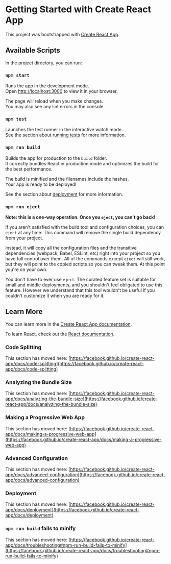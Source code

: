 # Getting Started with Create React App

This project was bootstrapped with [Create React App](https://github.com/facebook/create-react-app).

## Available Scripts

In the project directory, you can run:

### `npm start`

Runs the app in the development mode.\
Open [http://localhost:3000](http://localhost:3000) to view it in your browser.

The page will reload when you make changes.\
You may also see any lint errors in the console.

### `npm test`

Launches the test runner in the interactive watch mode.\
See the section about [running tests](https://facebook.github.io/create-react-app/docs/running-tests) for more information.

### `npm run build`

Builds the app for production to the `build` folder.\
It correctly bundles React in production mode and optimizes the build for the best performance.

The build is minified and the filenames include the hashes.\
Your app is ready to be deployed!

See the section about [deployment](https://facebook.github.io/create-react-app/docs/deployment) for more information.

### `npm run eject`

**Note: this is a one-way operation. Once you `eject`, you can't go back!**

If you aren't satisfied with the build tool and configuration choices, you can `eject` at any time. This command will remove the single build dependency from your project.

Instead, it will copy all the configuration files and the transitive dependencies (webpack, Babel, ESLint, etc) right into your project so you have full control over them. All of the commands except `eject` will still work, but they will point to the copied scripts so you can tweak them. At this point you're on your own.

You don't have to ever use `eject`. The curated feature set is suitable for small and middle deployments, and you shouldn't feel obligated to use this feature. However we understand that this tool wouldn't be useful if you couldn't customize it when you are ready for it.

## Learn More

You can learn more in the [Create React App documentation](https://facebook.github.io/create-react-app/docs/getting-started).

To learn React, check out the [React documentation](https://reactjs.org/).

### Code Splitting

This section has moved here: [https://facebook.github.io/create-react-app/docs/code-splitting](https://facebook.github.io/create-react-app/docs/code-splitting)

### Analyzing the Bundle Size

This section has moved here: [https://facebook.github.io/create-react-app/docs/analyzing-the-bundle-size](https://facebook.github.io/create-react-app/docs/analyzing-the-bundle-size)

### Making a Progressive Web App

This section has moved here: [https://facebook.github.io/create-react-app/docs/making-a-progressive-web-app](https://facebook.github.io/create-react-app/docs/making-a-progressive-web-app)

### Advanced Configuration

This section has moved here: [https://facebook.github.io/create-react-app/docs/advanced-configuration](https://facebook.github.io/create-react-app/docs/advanced-configuration)

### Deployment

This section has moved here: [https://facebook.github.io/create-react-app/docs/deployment](https://facebook.github.io/create-react-app/docs/deployment)

### `npm run build` fails to minify

This section has moved here: [https://facebook.github.io/create-react-app/docs/troubleshooting#npm-run-build-fails-to-minify](https://facebook.github.io/create-react-app/docs/troubleshooting#npm-run-build-fails-to-minify)




<!-- const { createProxyMiddleware } = require('http-proxy-middleware');

module.exports = function (app) {
  app.use(
    '/reviews',
    createProxyMiddleware({
      target: 'http://localhost:5556',
      changeOrigin: true,
    })
  );
};
 -->

 <!-- import React, { useState, useEffect, useRef } from 'react';
import gsap from 'gsap';
import { CSSPlugin } from 'gsap/CSSPlugin';
import './Reviews.css';

gsap.registerPlugin(CSSPlugin);

const Reviews = () => {
  const [reviews, setReviews] = useState([]);
  const [isLoading, setIsLoading] = useState(true);
  const reviewsContainerRef = useRef(null);

  useEffect(() => {
    fetch('http://localhost:5556/reviews')
      .then(response => response.json())
      .then(data => {
        console.log('Received data:', data);
        setReviews(data);
        animateReviews();
      })
      .catch(error => console.error('Error fetching reviews:', error))
      .finally(() => setIsLoading(false));
  }, []);

  const animateReviews = () => {
    gsap.from(reviewsContainerRef.current, {
      opacity: 0,
      y: 20,
      duration: 1,
    });

    reviews.forEach((review, index) => {
      gsap.from(review, {
        opacity: 0,
        y: 20,
        duration: 0.5,
        delay: 0.1 * index,
      });
    });

    gsap.to(reviewsContainerRef.current, {
      boxShadow: '0 0 20px rgba(255, 255, 255, 0.8)',
      scale: 1.02,
      duration: 0.5,
      ease: 'power2.inOut',
      repeat: -1,
      yoyo: true,
    });
  };

  return (
    <div>
      {isLoading ? (
        <p>Loading...</p>
      ) : (
        <div
          ref={reviewsContainerRef}
          className="reviews-container"
        >
          {reviews.map(review => (
            <div key={review.id} className="review-card">
              <h3>customer reviews</h3>
              <p>Description: {review.description}</p>
              <p>User: {review.user_id}</p>
              <p>Rating: {review.star_rating}</p>
            </div>
          ))}
        </div>
      )}
    </div>
  );
};

export default Reviews;
 -->

 <!-- h2 {
    text-align: center;
  }
  
  .reviews-container {
    display: flex;
    flex-wrap: wrap;
    justify-content: space-around;
    margin: 20px;
  }
  
  .review-card {
    background-color: wheat;
    box-shadow: 0 0 10px rgba(0, 0, 0, 0.1);
    border-radius: 8px;
    padding: 20px;
    margin: 10px;
    width: 250px;
    text-align: left;
    transition: box-shadow 0.3s ease-in-out;
  }
  
  .review-card:hover {
    box-shadow: 0 0 20px rgba(255, 255, 255, 0.8);
  }
  
  @keyframes glow {
    0% {
      box-shadow: 0 0 20px rgba(255, 255, 255, 0.8);
    }
    50% {
      box-shadow: 0 0 40px rgba(255, 255, 255, 0.8);
    }
    100% {
      box-shadow: 0 0 20px rgba(255, 255, 255, 0.8);
    }
  }
  
  .reviews-container:hover {
    animation: glow 1.5s infinite;
  }
   -->